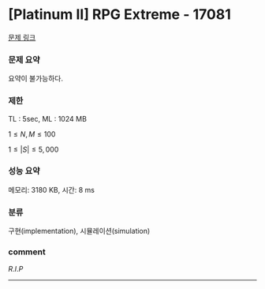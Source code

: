
# [Platinum II] RPG Extreme - 17081

[문제 링크](https://www.acmicpc.net/problem/17081)

### 문제 요약

<p> 요약이 불가능하다. </p>

### 제한

TL : 5sec, ML : 1024 MB

$1 ≤ N, M ≤ 100$

$1 ≤ |S| ≤ 5,000$

### 성능 요약

메모리: 3180 KB, 시간: 8 ms

### 분류

구현(implementation), 시뮬레이션(simulation)

### comment

$R.I.P$

-----------------------------------------------------------------------------------------------------------------------------------------------------------------------
